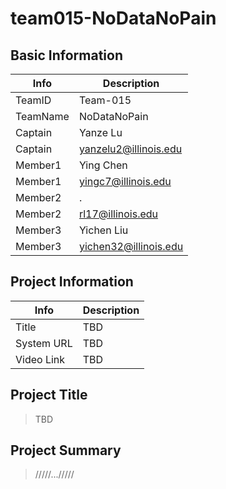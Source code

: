 # team015-NoDataNoPain

## Basic Information

|   Info      |        Description     |
| ----------- | ---------------------- |
| TeamID      |        Team-015        |
| TeamName    |         NoDataNoPain       |
| Captain     |          Yanze Lu    |
| Captain     |   yanzelu2@illinois.edu  |
| Member1     |      Ying Chen      |
| Member1     |   yingc7@illinois.edu    |
| Member2     |          .    |
| Member2     |  rl17@illinois.edu |
| Member3     |       Yichen Liu    |
| Member3     | yichen32@illinois.edu  |

## Project Information

|   Info      |        Description     |
| ----------- | ---------------------- |
|  Title      |       TBD     |
| System URL  | TBD|
| Video Link  |            TBD         |

## Project Title
> TBD
## Project Summary

> /////.../////